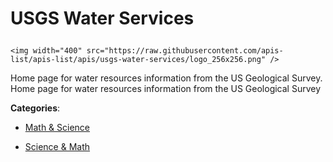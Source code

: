 # USGS Water Services<p align="center">
    <img width="400" src="https://raw.githubusercontent.com/apis-list/apis-list/apis/usgs-water-services/logo_256x256.png" />
</p>

Home page for water resources information from the US Geological Survey.  Home page for water resources information from the US Geological Survey

**Categories**:

- [Math & Science](https://github/apis-list/apis-list#math-and-science)

- [Science & Math](https://github/apis-list/apis-list#science-and-math)





